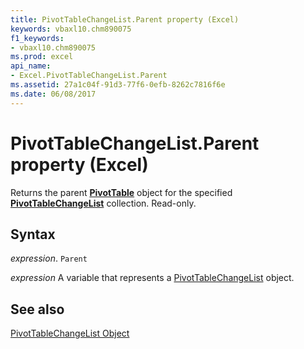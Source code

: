 ```yaml
---
title: PivotTableChangeList.Parent property (Excel)
keywords: vbaxl10.chm890075
f1_keywords:
- vbaxl10.chm890075
ms.prod: excel
api_name:
- Excel.PivotTableChangeList.Parent
ms.assetid: 27a1c04f-91d3-77f6-0efb-8262c7816f6e
ms.date: 06/08/2017
---
```



# PivotTableChangeList.Parent property (Excel)

Returns the parent  **[PivotTable](Excel.PivotTable.md)** object for the specified **[PivotTableChangeList](Excel.PivotTableChangeList.md)** collection. Read-only.


## Syntax

_expression_. `Parent`

_expression_ A variable that represents a [PivotTableChangeList](Excel.PivotTableChangeList.md) object.


## See also


[PivotTableChangeList Object](Excel.PivotTableChangeList.md)


